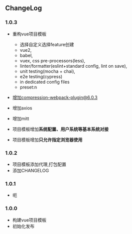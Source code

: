 ## ChangeLog 

### 1.0.3

- 重构vue项目模板
  - 选择自定义选择feature创建
  - vue2, 
  - babel,
  - vuex, css pre-processors(less), 
  - linter/formatter(eslint+standard config, lint on save), 
  - unit testing(mocha + chai), 
  - e2e testing(cypress)
  - in dedicated config files
  - preset:n
- 增加compression-webpack-plugin@6.0.3
- 增加axios
- 增加mitt
- 项目模板增加**系统配置、用户系统等基本系统对接**

- 项目模板增加**只允许指定浏览器使用**



### 1.0.2

- 项目模板添加代理,打包配置
- 添加CHANGELOG



### 1.0.1

- 呃



### 1.0.0

- 构建vue项目模板
- 初始化发布
